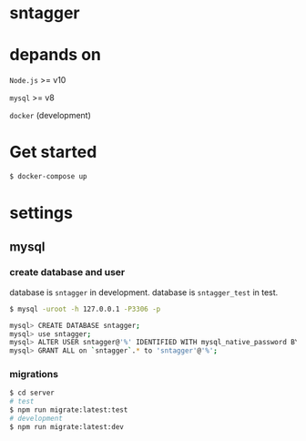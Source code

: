 # sntagger

# depands on

`Node.js` >= v10

`mysql` >= v8

`docker` (development)

# Get started

```bash
$ docker-compose up
```

# settings

## mysql

### create database and user

database is `sntagger` in development.
database is `sntagger_test` in test.

```bash
$ mysql -uroot -h 127.0.0.1 -P3306 -p

mysql> CREATE DATABASE sntagger;
mysql> use sntagger;
mysql> ALTER USER sntagger@'%' IDENTIFIED WITH mysql_native_password BY 'dev';
mysql> GRANT ALL on `sntagger`.* to 'sntagger'@'%';
```

### migrations

```bash
$ cd server
# test
$ npm run migrate:latest:test
# development
$ npm run migrate:latest:dev
```
